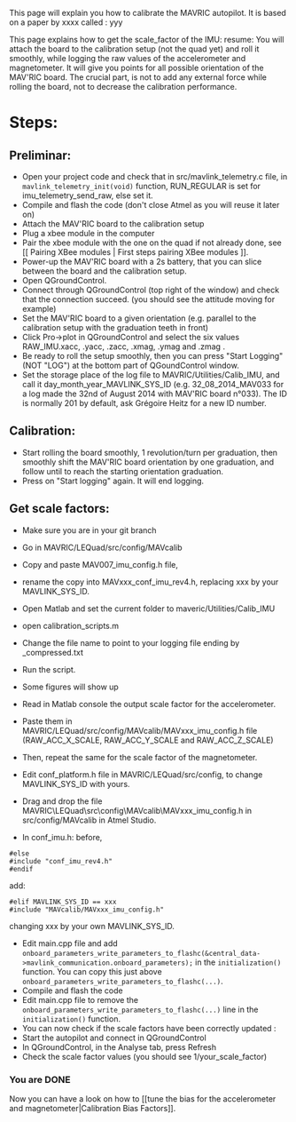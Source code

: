 This page will explain you how to calibrate the MAVRIC autopilot.
It is based on a paper by xxxx called : yyy

This page explains how to get the scale_factor of the IMU:
resume: 
You will attach the board to the calibration setup (not the quad yet) and roll it smoothly, while logging the raw values of the accelerometer and magnetometer. It will give you points for all possible orientation of the MAV'RIC board. The crucial part, is not to add any external force while rolling the board, not to decrease the calibration performance.

# Steps:
## Preliminar:
* Open your project code and check that in src/mavlink_telemetry.c file, in `mavlink_telemetry_init(void)` function, RUN_REGULAR is set for imu_telemetry_send_raw, else set it.
* Compile and flash the code (don't close Atmel as you will reuse it later on)
* Attach the MAV'RIC board to the calibration setup
* Plug a xbee module in the computer
* Pair the xbee module with the one on the quad if not already done, see [[ Pairing XBee modules | First steps pairing XBee modules ]].
* Power-up the MAV'RIC board with a 2s battery, that you can slice between the board and the calibration setup.
* Open QGroundControl.
* Connect through QGroundControl (top right of the window) and check that the connection succeed. (you should see the attitude moving for example)
* Set the MAV'RIC board to a given orientation (e.g. parallel to the calibration setup with the graduation teeth in front)
* Click Pro->plot in QGroundControl and select the six values RAW_IMU.xacc, .yacc, .zacc, .xmag, .ymag and .zmag .
* Be ready to roll the setup smoothly, then you can press "Start Logging" (NOT "LOG") at the bottom part of QGoundControl window.
* Set the storage place of the log file to MAVRIC/Utilities/Calib_IMU, and call it day_month_year_MAVLINK_SYS_ID (e.g. 32_08_2014_MAV033 for a log made the 32nd of August 2014 with MAV'RIC board n°033). The ID is normally 201 by default, ask Grégoire Heitz for a new ID number.

## Calibration:
* Start rolling the board smoothly, 1 revolution/turn per graduation, then smoothly shift the MAV'RIC board orientation by one graduation, and follow until to reach the starting orientation graduation.
* Press on "Start logging" again. It will end logging.

## Get scale factors:
* Make sure you are in your git branch 
* Go in MAVRIC/LEQuad/src/config/MAVcalib
* Copy and paste MAV007_imu_config.h file,
* rename the copy into MAVxxx_conf_imu_rev4.h, replacing xxx by your MAVLINK_SYS_ID.
* Open Matlab and set the current folder to maveric/Utilities/Calib_IMU
* open calibration_scripts.m
* Change the file name to point to your logging file ending by _compressed.txt
* Run the script.
* Some figures will show up

* Read in Matlab console the output scale factor for the accelerometer.
* Paste them in MAVRIC/LEQuad/src/config/MAVcalib/MAVxxx_imu_config.h file (RAW_ACC_X_SCALE, RAW_ACC_Y_SCALE and RAW_ACC_Z_SCALE)
* Then, repeat the same for the scale factor of the magnetometer.

* Edit conf_platform.h file in MAVRIC/LEQuad/src/config, to change MAVLINK_SYS_ID with yours.
* Drag and drop the file MAVRIC\LEQuad\src\config\MAVcalib\MAVxxx_imu_config.h in src/config/MAVcalib in Atmel Studio.

* In conf_imu.h: before,
```
#else
#include "conf_imu_rev4.h"
#endif
```
add:
```
#elif MAVLINK_SYS_ID == xxx
#include "MAVcalib/MAVxxx_imu_config.h"
```
changing xxx by your own MAVLINK_SYS_ID.
* Edit main.cpp file and add `onboard_parameters_write_parameters_to_flashc(&central_data->mavlink_communication.onboard_parameters);` in the `initialization()` function. You can copy this just above `onboard_parameters_write_parameters_to_flashc(...)`.
* Compile and flash the code
* Edit main.cpp file to remove the `onboard_parameters_write_parameters_to_flashc(...)` line in the `initialization()` function.
* You can now check if the scale factors have been correctly updated : 
* Start the autopilot and connect in QGroundControl
* In QGroundControl, in the Analyse tab, press Refresh
* Check the scale factor values (you should see 1/your_scale_factor)

### You are DONE
Now you can have a look on how to [[tune the bias for the accelerometer and magnetometer|Calibration Bias Factors]].